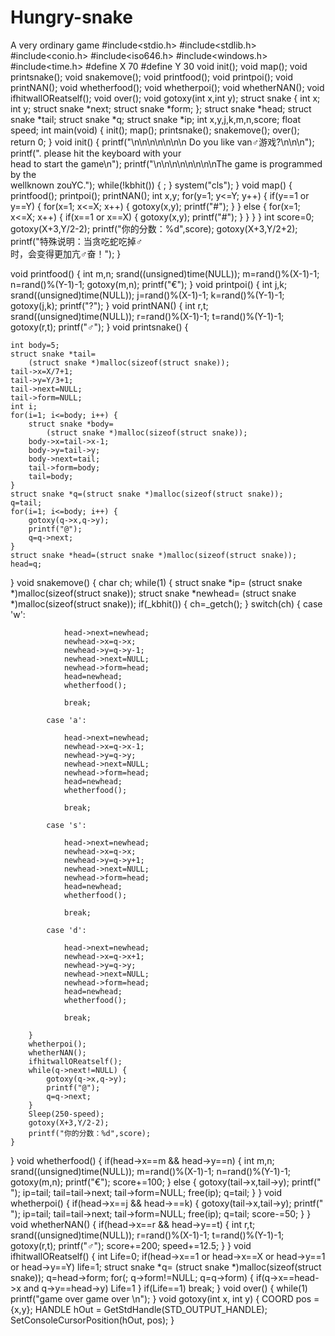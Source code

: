 # Hungry-snake
A very ordinary game
#include<stdio.h>
#include<stdlib.h>
#include<conio.h>
#include<iso646.h>
#include<windows.h>
#include<time.h>
#define X 70
#define Y 30
void init();
void map();
void printsnake();
void snakemove();
void printfood();
void printpoi();
void printNAN();
void whetherfood();
void whetherpoi();
void whetherNAN();
void ifhitwallOReatself();
void over();
void gotoxy(int x,int y);
struct snake {
	int x;
	int y;
	struct snake *next;
	struct snake *form;
};
struct snake *head;
struct snake *tail;
struct snake *q;
struct snake *ip;
int x,y,j,k,m,n,score;
float speed;
int main(void) {
	init();
	map();
	printsnake();
	snakemove();
	over();
	return 0;
}
void init() {
	printf("\n\n\n\n\n\n\n              Do you like van♂游戏?\n\n\n");
	printf(".                    please hit the keyboard with your \
head to start the game\n");
	printf("\n\n\n\n\n\n\n\nThe game is programmed by the \
wellknown zouYC.");
	while(!kbhit()) {
		;
	}
	system("cls");
}
void map() {
	printfood();
	printpoi();
	printNAN();
	int x,y;
	for(y=1; y<=Y; y++) {
		if(y==1 or y==Y) {
			for(x=1; x<=X; x++) {
				gotoxy(x,y);
				printf("#");
			}
		} else {
			for(x=1; x<=X; x++) {
				if(x==1 or x==X) {
					gotoxy(x,y);
					printf("#");
				}
			}
		}
	}
	int score=0;
	gotoxy(X+3,Y/2-2);
	printf("你的分数：%d",score);
	gotoxy(X+3,Y/2+2);
	printf("特殊说明：当贪吃蛇吃掉♂\
时，会变得更加亢♂奋！");
}

void printfood() {
	int m,n;
	srand((unsigned)time(NULL));
	m=rand()%(X-1)-1;
	n=rand()%(Y-1)-1;
	gotoxy(m,n);
	printf("€");
}
void printpoi() {
	int j,k;
	srand((unsigned)time(NULL));
	j=rand()%(X-1)-1;
	k=rand()%(Y-1)-1;
	gotoxy(j,k);
	printf("?");
}
void printNAN() {
	int r,t;
	srand((unsigned)time(NULL));
	r=rand()%(X-1)-1;
	t=rand()%(Y-1)-1;
	gotoxy(r,t);
	printf("♂");
}
void printsnake() {

	int body=5;
	struct snake *tail=
	    (struct snake *)malloc(sizeof(struct snake));
	tail->x=X/7+1;
	tail->y=Y/3+1;
	tail->next=NULL;
	tail->form=NULL;
	int i;
	for(i=1; i<=body; i++) {
		struct snake *body=
		    (struct snake *)malloc(sizeof(struct snake));
		body->x=tail->x-1;
		body->y=tail->y;
		body->next=tail;
		tail->form=body;
		tail=body;
	}
	struct snake *q=(struct snake *)malloc(sizeof(struct snake));
	q=tail;
	for(i=1; i<=body; i++) {
		gotoxy(q->x,q->y);
		printf("@");
		q=q->next;
	}
	struct snake *head=(struct snake *)malloc(sizeof(struct snake));
	head=q;
}
void snakemove() {
	char ch;
	while(1) {
		struct snake *ip=
		    (struct snake *)malloc(sizeof(struct snake));
		struct snake *newhead=
		    (struct snake *)malloc(sizeof(struct snake));
		if(_kbhit()) {
			ch=_getch();
		}
		switch(ch) {
			case 'w':

				head->next=newhead;
				newhead->x=q->x;
				newhead->y=q->y-1;
				newhead->next=NULL;
				newhead->form=head;
				head=newhead;
				whetherfood();

				break;

			case 'a':

				head->next=newhead;
				newhead->x=q->x-1;
				newhead->y=q->y;
				newhead->next=NULL;
				newhead->form=head;
				head=newhead;
				whetherfood();

				break;

			case 's':

				head->next=newhead;
				newhead->x=q->x;
				newhead->y=q->y+1;
				newhead->next=NULL;
				newhead->form=head;
				head=newhead;
				whetherfood();

				break;

			case 'd':

				head->next=newhead;
				newhead->x=q->x+1;
				newhead->y=q->y;
				newhead->next=NULL;
				newhead->form=head;
				head=newhead;
				whetherfood();

				break;

		}
		whetherpoi();
		whetherNAN();
		ifhitwallOReatself();
		while(q->next!=NULL) {
			gotoxy(q->x,q->y);
			printf("@");
			q=q->next;
		}
		Sleep(250-speed);
		gotoxy(X+3,Y/2-2);
		printf("你的分数：%d",score);
	}
}
void whetherfood() {
	if(head->x==m && head->y==n) {
		int m,n;
		srand((unsigned)time(NULL));
		m=rand()%(X-1)-1;
		n=rand()%(Y-1)-1;
		gotoxy(m,n);
		printf("€");
		score+=100;
	} else {
		gotoxy(tail->x,tail->y);
		printf(" ");
		ip=tail;
		tail=tail->next;
		tail->form=NULL;
		free(ip);
		q=tail;
	}
}
void whetherpoi() {
	if(head->x==j && head->==k) {
		gotoxy(tail->x,tail->y);
		printf(" ");
		ip=tail;
		tail=tail->next;
		tail->form=NULL;
		free(ip);
		q=tail;
		score-=50;
	}
}
void whetherNAN() {
	if(head->x==r && head->y==t) {
		int r,t;
		srand((unsigned)time(NULL));
		r=rand()%(X-1)-1;
		t=rand()%(Y-1)-1;
		gotoxy(r,t);
		printf("♂");
		score+=200;
		speed+=12.5;
	}
}
void ifhitwallOReatself() {
	int Life=0;
	if(head->x==1 or head->x==X or head->y==1 or
	        head->y==Y)
		life=1;
	struct snake *q=
	    (struct snake *)malloc(sizeof(struct snake));
	q=head->form;
	for(; q->form!=NULL; q=q->form) {
		if(q->x==head->x and q->y==head->y)
			Life=1
		}
	if(Life==1)
		break;
}
void over() {
	while(1)
		printf("game over                                game over \n");
}
void gotoxy(int x, int y) {
	COORD pos = {x,y};
	HANDLE hOut = GetStdHandle(STD_OUTPUT_HANDLE);
	SetConsoleCursorPosition(hOut, pos);
}



